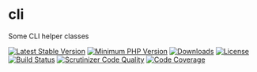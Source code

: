 # cli
Some CLI helper classes

[![Latest Stable Version](https://poser.pugx.org/sebastianfeldmann/cli/v/stable.svg)](https://packagist.org/packages/sebastianfeldmann/cli)
[![Minimum PHP Version](https://img.shields.io/badge/php-%3E%3D%207.1-8892BF.svg)](https://php.net/)
[![Downloads](https://img.shields.io/packagist/dt/sebastianfeldmann/cli.svg?v1)](https://packagist.org/packages/sebastianfeldmann/cli)
[![License](https://poser.pugx.org/sebastianfeldmann/cli/license.svg)](https://packagist.org/packages/sebastianfeldmann/cli)
[![Build Status](https://travis-ci.org/sebastianfeldmann/cli.svg?branch=master)](https://travis-ci.org/sebastianfeldmann/cli)
[![Scrutinizer Code Quality](https://scrutinizer-ci.com/g/sebastianfeldmann/cli/badges/quality-score.png?b=master)](https://scrutinizer-ci.com/g/sebastianfeldmann/cli/?branch=master)
[![Code Coverage](https://scrutinizer-ci.com/g/sebastianfeldmann/cli/badges/coverage.png?b=master)](https://scrutinizer-ci.com/g/sebastianfeldmann/cli/?branch=master)

